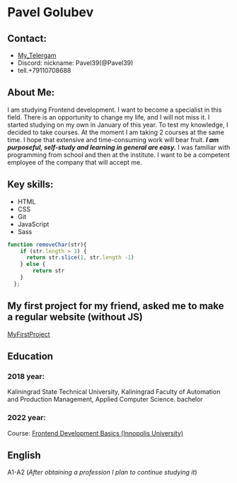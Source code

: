 # Pavel Golubev 
## Contact:
   * [My_Telergam](https://t.me/PavelGolubev39rus)
   * Discord: nickname: Pavel39(@Pavel39)
   *  tell.+79110708688 


## About Me:

I am studying Frontend development. I want to become a specialist in this field.
There is an opportunity to change my life, and I will not miss it.
I started studying on my own in January of this year. To test my knowledge, I decided to take courses.
At the moment I am taking 2 courses at the same time. I hope that extensive and time-consuming work will bear fruit.
***I am purposeful, self-study and learning in general are easy.*** I was familiar with programming from school and then at the institute.
I want to be a competent employee of the company that will accept me.
 
 
## Key skills:

 * HTML
 * CSS
 * Git
 * JavaScript
 * Sass

```javascript
function removeChar(str){
    if (str.length > 1) {
      return str.slice(1, str.length -1)
    } else {
        return str
    }
  };
```


## My first project for my friend, asked me to make a regular website (without JS)
[MyFirstProject](https://obrabotka39kld.ru/)


## Education
### 2018 year:
Kaliningrad State Technical University, Kaliningrad
Faculty of Automation and Production Management, Applied Computer Science. bachelor
### 2022 year:
Course: [Frontend Development Basics (Innopolis University)](https://innopolis.university/)


## English
A1-A2 (*After obtaining a profession I plan to continue studying it*)
